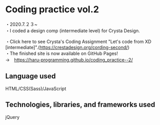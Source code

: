 # Coding practice vol.2
・2020.7.２３~  
・I coded a design comp (intermediate level) for Crysta Design.

・Click here to see Crysta's Coding Assignment "Let's code from XD [intermediate]".(https://crestadesign.org/cording-second/)  
・The finished site is now available on GitHub Pages!  
→　https://haru-programming.github.io/coding_practice--2/  
## Language used
HTML/CSS(Sass)/JavaScript  
## Technologies, libraries, and frameworks used
jQuery  
